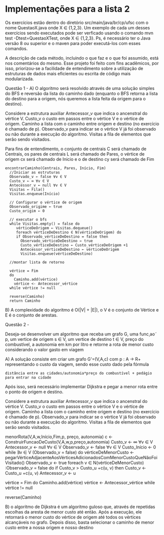 # Implementações para a lista 2

Os exercícios estão dentro do diretório src/main/java/br/cp/ufsc com o nome QuestaoX.java onde X ∈ {1,2,3}.
Um exemplo de cada um desses exercícios sendo executados pode ser verficado usando o comando mvn test -Dtest=QuestaoXTest, onde X ∈ {1,2,3}. Ps, é necessário ter o Java versão 8 ou superior e o maven para poder executá-los com esses comandos.

A descrição de cada método, incluindo o que faz e o que foi assumido, está nos comentários do mesmo. Esse projeto foi feito com fins acadêmicos, por isso, priorizou-se a facilidade de entendimento sobre a utilização de estruturas de dados mais eficientes ou escrita de código mais modularizada.

Questão 1 -
A)
O algoritmo será resolvido através de uma solução simples do BFS e reversão da lista do caminho dado (enquanto o BFS retorna a lista do destino para a origem, nós queremos a lista feita da origem para o destino).

Considere a estrutura auxiliar Antecessor_v que indica o ancenstral do vértice V. Custo_v o custo em passos entre o vértice V e o vértice de origem. Caminho a lista com o caminho entre origem e destino (no exercício é chamado de p). Observado_v para indicar se o vértice V já foi observado ou não durante a execução do algoritmo. Visitas a fila de elementos que serão sendo visitados.

Para fins de entendimento, o conjunto de centrais C será chamado de Centrais, os pares de centrais L será chamado de Pares, o vértice de origem cx será chamado de Inicio e o de destino cy será chamado de Fim

```
encontrarCaminho(Centrais, Pares, Início, Fim)
  //Iniciar as estruturas
  Observado_v ← false ∀v ∈ V
  Custo_v ← ∞ ∀v ∈ V
  Antecessor_v ← null ∀v ∈ V
  Visitas ← Fila()
  Visitas.enqueue(Início)

  // Configurar o vértice de origem
  Observado_origime ← true
  Custo_origim ← 0

  // executar o bfs
  while Visitas.empty() = false do
     vérticeDeOrigem ← Visitas.dequeue()
     foreach vérticeDeDestino ∈ N(vérticeDeOrigem) do
     if Observado_vérticeDeDestino = false then
       Observado_vérticeDeDestino ← true
       Custo_vérticeDeDestino ← Custo_vérticeDeOrigem +1
       Antecessor_vérticeDeDestino ← vérticeDeOrigem
       Visitas.enqueue(vérticeDeDestino)

  //montar lista de retorno
  
  vértice = Fim
  do
    Caminho.add(vértice)
    vértice <- Antecessor_vértice
  while vértice != null

  reverse(Caminho)
  return Caminho

```

B) A complexidade do algoritmo é O(|V| + |E|), o V é o conjunto de Vértice e E é o conjunto de arestas.

Questão 2 - 

Deseja-se desenvolver um algoritmo que receba um grafo G, uma func¸ao˜ p, um vertice de origem s ∈ V, um vertice de destino t ∈ V, preço do combustível, a autonomia em km por litro e retorne a rota de menor custo considerando o valor gasto em viagem

A) 
A solução consiste em criar um grafo G'=(V,A,c) com p : A → R+ representando o custo da viagem, sendo esse custo dado pela fórmula
```
distância entre as cidades/autonomia*preço do combustível + pedágio para entrar na cidade
```

Após isso, será necessário implementar Dijkstra e pegar a menor rota entre o ponto de origem e destino. 

Considere a estrutura auxiliar Antecessor_v que indica o ancenstral do vértice V. Custo_v o custo em passos entre o vértice V e o vértice de origem. Caminho a lista com o caminho entre origem e destino (no exercício é chamado de p). Observado_v para indicar se o vértice V já foi observado ou não durante a execução do algoritmo. Visitas a fila de elementos que serão sendo visitados.

menorRota(V,A,w,Início,Fim,p, preço, autonomia)
  c <- ConstruirFuncaoDeCusto(V,A,w,p,preço,autonomia)
  Custo_v ← ∞ ∀v ∈ V
  Antecessor_v ← null ∀v ∈ V
  Observado_v ← false ∀v ∈ V
  Custo_Início ← 0
  while ∃v ∈ V (Observado_v = false) do
    vérticeDeMenorCusto ← pegarVérticeAdjacenteAosVérticesAdicionadosComMenorCustoQueNãoFoiVisitado()
    Observado_v ← true
    foreach v ∈ N(vérticeDeMenorCusto) :Observado_v = false do
      if Custo_v > Custo_u +c(u, v) then
        Custo_v ← Custo_u +c(u, v)
        Antecessor_v ← u
  
  vértice = Fim
  do
    Caminho.add(vértice)
    vértice <- Antecessor_vértice
  while vértice != null

  reverse(Caminho)

B) o algoritmo de Dijkstra é um algoritmo guloso que, através de repetidas escolhas da aresta de menor custo até então. Após a execução, ele retornará o menor custo do vértice de origem até todos os vértices alcançáveis no grafo. Depois disso, basta selecionar o caminho de menor custo entre a nossa origem e nosso destino